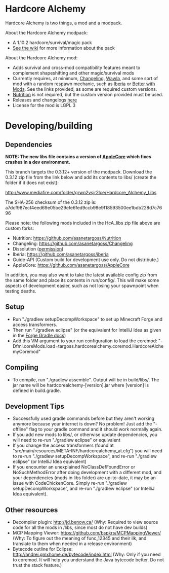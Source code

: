 # Hardcore Alchemy
Hardcore Alchemy is two things, a mod and a modpack.

About the Hardcore Alchemy modpack:
* A 1.10.2 hardcore/survival/magic pack
* [See the wiki](https://github.com/asanetargoss/HardcoreAlchemy/wiki) for more information about the pack

About the Hardcore Alchemy mod:
* Adds survival and cross-mod compatibility features meant to complement shapeshifting and other magic/survival mods
* Currently requires, at minimum, [Changeling](https://github.com/asanetargoss/metamorph/releases), [Wawla](https://minecraft.curseforge.com/projects/wawla-what-are-we-looking-at), and some sort of mod with a random respawn mechanic, such as [Iberia](https://github.com/asanetargoss/iberia/releases) or [Better with Mods](https://minecraft.curseforge.com/projects/better-with-mods). See the links provided, as some are required custom versions.
* [Nutrition](https://github.com/asanetargoss/Nutrition) is not required, but the custom version provided must be used.
* Releases and changelogs [here](https://github.com/asanetargoss/HardcoreAlchemy/releases)
* License for the mod is LGPL 3

# Developing/building

## Dependencies

**NOTE: The new libs file contains a version of [AppleCore](https://github.com/asanetargoss/AppleCore) which fixes crashes in a dev environment.**

This branch targets the 0.3.12+ version of the modpack. Download the 0.3.12 zip file from the link below and add its contents to libs/ (create the folder if it does not exist):

http://www.mediafire.com/folder/grwn2vsjr2lce/Hardcore_Alchemy_Libs

The SHA-256 checksum of the 0.3.12 zip is: a7dcf987ecf4eed69e05be29efe6fed9ccb98e9f18593500ee1bdb228d7c7696

Please note: the following mods included in the HcA_libs zip file above are custom forks:
* Nutrition: https://github.com/asanetargoss/Nutrition
* Changeling: https://github.com/asanetargoss/Changeling
* Dissolution ([permission](https://i.imgur.com/b7sN6lL.png))
* Iberia: https://github.com/asanetargoss/iberia
* Guide-API (Custom build for development use only. Do not distribute.)
* AppleCore: https://github.com/asanetargoss/AppleCore

In addition, you may also want to take the latest available config zip from the same folder and place its contents in run/config/. This will make some aspects of development easier, such as not losing your spawnpoint when testing deaths.

## Setup
* Run "./gradlew setupDecompWorkspace" to set up Minecraft Forge and access transformers.
* Then run "./gradlew eclipse" (or the equivalent for IntelliJ Idea as given in the [Forge Gradle docs](https://forgegradle.readthedocs.io/en/latest/))
* Add this VM argument to your run configuration to load the coremod: "-Dfml.coreMods.load=targoss.hardcorealchemy.coremod.HardcoreAlchemyCoremod"

## Compiling
* To compile, run "./gradlew assemble". Output will be in build/libs/. The jar name will be hardcorealchemy-[version].jar where [version] is defined in build.gradle.

## Development Tips
* Successfully used gradle commands before but they aren't working anymore because your internet is down? No problem! Just add the "-offline" flag to your gradle command and it should work normally again.
* If you add new mods to libs/, or otherwise update dependencies, you will need to re-run "./gradlew eclipse" or equivalent
* If you change the access transformers (found at "src/main/resources/META-INF/hardcorealchemy_at.cfg") you will need to re-run "./gradlew setupDecompWorkspace", and re-run "./gradlew eclipse" (or IntelliJ Idea equivalent)
* If you encounter an unexplained NoClassDefFoundError or NoSuchMethodError after doing development with a different mod, and your dependencies (mods in libs folder) are up-to-date, it may be an issue with CodeChickenCore. Simply re-run "./gradlew setupDecompWorkspace", and re-run "./gradlew eclipse" (or IntelliJ Idea equivalent).

## Other resources
* Decompiler plugin: http://jd.benow.ca/ (Why: Required to view source code for all the mods in /libs, since most do not have dev builds)
* MCP Mapping Viewer: https://github.com/bspkrs/MCPMappingViewer/ (Why: To figure out the meaning of func_12345 and their ilk, and translate to them when needed in a release environment)
* Bytecode outline for Eclipse: http://andrei.gmxhome.de/bytecode/index.html (Why: Only if you need to coremod. It will help you understand the Java bytecode better. Do not trust the stack feature.)
